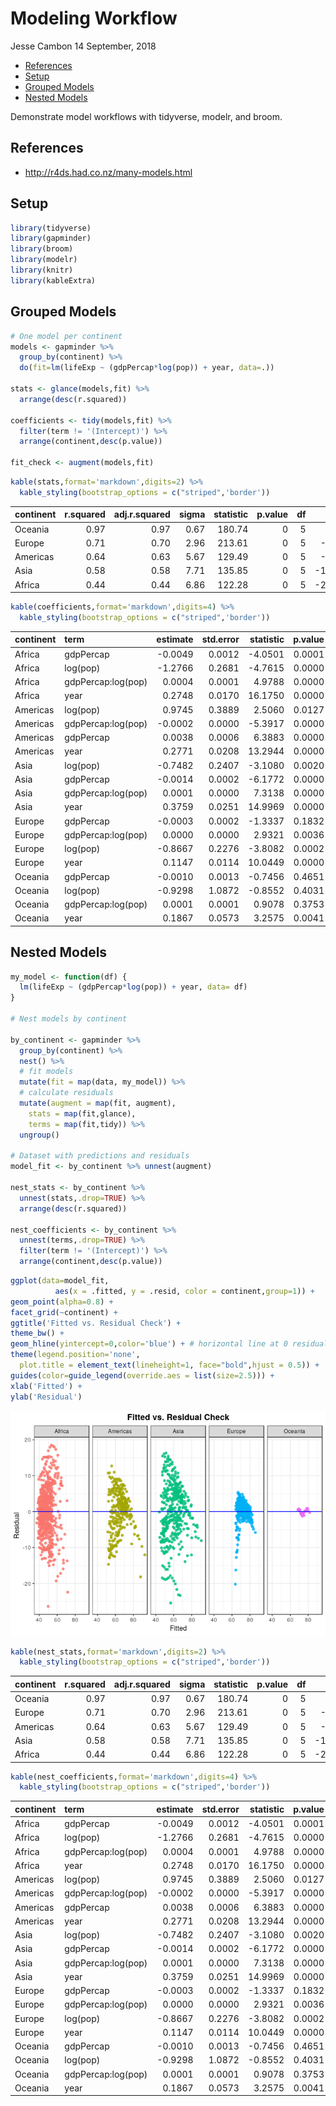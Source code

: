Modeling Workflow
================
Jesse Cambon
14 September, 2018

-   [References](#references)
-   [Setup](#setup)
-   [Grouped Models](#grouped-models)
-   [Nested Models](#nested-models)

Demonstrate model workflows with tidyverse, modelr, and broom.

References
----------

-   <http://r4ds.had.co.nz/many-models.html>

Setup
-----

``` r
library(tidyverse)
library(gapminder)
library(broom)
library(modelr)
library(knitr)
library(kableExtra)
```

Grouped Models
--------------

``` r
# One model per continent
models <- gapminder %>%
  group_by(continent) %>%
  do(fit=lm(lifeExp ~ (gdpPercap*log(pop)) + year, data=.))

stats <- glance(models,fit) %>%
  arrange(desc(r.squared))

coefficients <- tidy(models,fit) %>%
  filter(term != '(Intercept)') %>%
  arrange(continent,desc(p.value))

fit_check <- augment(models,fit)
```

``` r
kable(stats,format='markdown',digits=2) %>%
  kable_styling(bootstrap_options = c("striped",'border'))
```

<table style="width:100%;">
<colgroup>
<col width="9%" />
<col width="9%" />
<col width="12%" />
<col width="5%" />
<col width="9%" />
<col width="7%" />
<col width="3%" />
<col width="8%" />
<col width="7%" />
<col width="7%" />
<col width="8%" />
<col width="10%" />
</colgroup>
<thead>
<tr class="header">
<th align="left">continent</th>
<th align="right">r.squared</th>
<th align="right">adj.r.squared</th>
<th align="right">sigma</th>
<th align="right">statistic</th>
<th align="right">p.value</th>
<th align="right">df</th>
<th align="right">logLik</th>
<th align="right">AIC</th>
<th align="right">BIC</th>
<th align="right">deviance</th>
<th align="right">df.residual</th>
</tr>
</thead>
<tbody>
<tr class="odd">
<td align="left">Oceania</td>
<td align="right">0.97</td>
<td align="right">0.97</td>
<td align="right">0.67</td>
<td align="right">180.74</td>
<td align="right">0</td>
<td align="right">5</td>
<td align="right">-21.58</td>
<td align="right">55.16</td>
<td align="right">62.22</td>
<td align="right">8.49</td>
<td align="right">19</td>
</tr>
<tr class="even">
<td align="left">Europe</td>
<td align="right">0.71</td>
<td align="right">0.70</td>
<td align="right">2.96</td>
<td align="right">213.61</td>
<td align="right">0</td>
<td align="right">5</td>
<td align="right">-898.98</td>
<td align="right">1809.96</td>
<td align="right">1833.28</td>
<td align="right">3110.58</td>
<td align="right">355</td>
</tr>
<tr class="odd">
<td align="left">Americas</td>
<td align="right">0.64</td>
<td align="right">0.63</td>
<td align="right">5.67</td>
<td align="right">129.49</td>
<td align="right">0</td>
<td align="right">5</td>
<td align="right">-943.58</td>
<td align="right">1899.17</td>
<td align="right">1921.39</td>
<td align="right">9475.45</td>
<td align="right">295</td>
</tr>
<tr class="even">
<td align="left">Asia</td>
<td align="right">0.58</td>
<td align="right">0.58</td>
<td align="right">7.71</td>
<td align="right">135.85</td>
<td align="right">0</td>
<td align="right">5</td>
<td align="right">-1368.43</td>
<td align="right">2748.86</td>
<td align="right">2772.74</td>
<td align="right">23266.91</td>
<td align="right">391</td>
</tr>
<tr class="odd">
<td align="left">Africa</td>
<td align="right">0.44</td>
<td align="right">0.44</td>
<td align="right">6.86</td>
<td align="right">122.28</td>
<td align="right">0</td>
<td align="right">5</td>
<td align="right">-2084.63</td>
<td align="right">4181.26</td>
<td align="right">4207.87</td>
<td align="right">29137.24</td>
<td align="right">619</td>
</tr>
</tbody>
</table>

``` r
kable(coefficients,format='markdown',digits=4) %>%
  kable_styling(bootstrap_options = c("striped",'border'))
```

| continent | term               |  estimate|  std.error|  statistic|  p.value|
|:----------|:-------------------|---------:|----------:|----------:|--------:|
| Africa    | gdpPercap          |   -0.0049|     0.0012|    -4.0501|   0.0001|
| Africa    | log(pop)           |   -1.2766|     0.2681|    -4.7615|   0.0000|
| Africa    | gdpPercap:log(pop) |    0.0004|     0.0001|     4.9788|   0.0000|
| Africa    | year               |    0.2748|     0.0170|    16.1750|   0.0000|
| Americas  | log(pop)           |    0.9745|     0.3889|     2.5060|   0.0127|
| Americas  | gdpPercap:log(pop) |   -0.0002|     0.0000|    -5.3917|   0.0000|
| Americas  | gdpPercap          |    0.0038|     0.0006|     6.3883|   0.0000|
| Americas  | year               |    0.2771|     0.0208|    13.2944|   0.0000|
| Asia      | log(pop)           |   -0.7482|     0.2407|    -3.1080|   0.0020|
| Asia      | gdpPercap          |   -0.0014|     0.0002|    -6.1772|   0.0000|
| Asia      | gdpPercap:log(pop) |    0.0001|     0.0000|     7.3138|   0.0000|
| Asia      | year               |    0.3759|     0.0251|    14.9969|   0.0000|
| Europe    | gdpPercap          |   -0.0003|     0.0002|    -1.3337|   0.1832|
| Europe    | gdpPercap:log(pop) |    0.0000|     0.0000|     2.9321|   0.0036|
| Europe    | log(pop)           |   -0.8667|     0.2276|    -3.8082|   0.0002|
| Europe    | year               |    0.1147|     0.0114|    10.0449|   0.0000|
| Oceania   | gdpPercap          |   -0.0010|     0.0013|    -0.7456|   0.4651|
| Oceania   | log(pop)           |   -0.9298|     1.0872|    -0.8552|   0.4031|
| Oceania   | gdpPercap:log(pop) |    0.0001|     0.0001|     0.9078|   0.3753|
| Oceania   | year               |    0.1867|     0.0573|     3.2575|   0.0041|

Nested Models
-------------

``` r
my_model <- function(df) {
  lm(lifeExp ~ (gdpPercap*log(pop)) + year, data= df)
}

# Nest models by continent 

by_continent <- gapminder %>% 
  group_by(continent) %>% 
  nest() %>%
  # fit models
  mutate(fit = map(data, my_model)) %>%
  # calculate residuals
  mutate(augment = map(fit, augment),
    stats = map(fit,glance),
    terms = map(fit,tidy)) %>%
  ungroup()

# Dataset with predictions and residuals
model_fit <- by_continent %>% unnest(augment)

nest_stats <- by_continent %>%
  unnest(stats,.drop=TRUE) %>%
  arrange(desc(r.squared)) 

nest_coefficients <- by_continent %>%
  unnest(terms,.drop=TRUE) %>%
  filter(term != '(Intercept)') %>%
  arrange(continent,desc(p.value))
```

``` r
ggplot(data=model_fit,
          aes(x = .fitted, y = .resid, color = continent,group=1)) +
geom_point(alpha=0.8) +
facet_grid(~continent) +
ggtitle('Fitted vs. Residual Check') +
theme_bw() +
geom_hline(yintercept=0,color='blue') + # horizontal line at 0 residual
theme(legend.position='none',
  plot.title = element_text(lineheight=1, face="bold",hjust = 0.5)) + 
guides(color=guide_legend(override.aes = list(size=2.5))) +
xlab('Fitted') +
ylab('Residual')
```

![](Modeling_Workflow_files/figure-markdown_github/plot-1.png)

``` r
kable(nest_stats,format='markdown',digits=2) %>%
  kable_styling(bootstrap_options = c("striped",'border'))
```

<table style="width:100%;">
<colgroup>
<col width="9%" />
<col width="9%" />
<col width="12%" />
<col width="5%" />
<col width="9%" />
<col width="7%" />
<col width="3%" />
<col width="8%" />
<col width="7%" />
<col width="7%" />
<col width="8%" />
<col width="10%" />
</colgroup>
<thead>
<tr class="header">
<th align="left">continent</th>
<th align="right">r.squared</th>
<th align="right">adj.r.squared</th>
<th align="right">sigma</th>
<th align="right">statistic</th>
<th align="right">p.value</th>
<th align="right">df</th>
<th align="right">logLik</th>
<th align="right">AIC</th>
<th align="right">BIC</th>
<th align="right">deviance</th>
<th align="right">df.residual</th>
</tr>
</thead>
<tbody>
<tr class="odd">
<td align="left">Oceania</td>
<td align="right">0.97</td>
<td align="right">0.97</td>
<td align="right">0.67</td>
<td align="right">180.74</td>
<td align="right">0</td>
<td align="right">5</td>
<td align="right">-21.58</td>
<td align="right">55.16</td>
<td align="right">62.22</td>
<td align="right">8.49</td>
<td align="right">19</td>
</tr>
<tr class="even">
<td align="left">Europe</td>
<td align="right">0.71</td>
<td align="right">0.70</td>
<td align="right">2.96</td>
<td align="right">213.61</td>
<td align="right">0</td>
<td align="right">5</td>
<td align="right">-898.98</td>
<td align="right">1809.96</td>
<td align="right">1833.28</td>
<td align="right">3110.58</td>
<td align="right">355</td>
</tr>
<tr class="odd">
<td align="left">Americas</td>
<td align="right">0.64</td>
<td align="right">0.63</td>
<td align="right">5.67</td>
<td align="right">129.49</td>
<td align="right">0</td>
<td align="right">5</td>
<td align="right">-943.58</td>
<td align="right">1899.17</td>
<td align="right">1921.39</td>
<td align="right">9475.45</td>
<td align="right">295</td>
</tr>
<tr class="even">
<td align="left">Asia</td>
<td align="right">0.58</td>
<td align="right">0.58</td>
<td align="right">7.71</td>
<td align="right">135.85</td>
<td align="right">0</td>
<td align="right">5</td>
<td align="right">-1368.43</td>
<td align="right">2748.86</td>
<td align="right">2772.74</td>
<td align="right">23266.91</td>
<td align="right">391</td>
</tr>
<tr class="odd">
<td align="left">Africa</td>
<td align="right">0.44</td>
<td align="right">0.44</td>
<td align="right">6.86</td>
<td align="right">122.28</td>
<td align="right">0</td>
<td align="right">5</td>
<td align="right">-2084.63</td>
<td align="right">4181.26</td>
<td align="right">4207.87</td>
<td align="right">29137.24</td>
<td align="right">619</td>
</tr>
</tbody>
</table>

``` r
kable(nest_coefficients,format='markdown',digits=4) %>%
  kable_styling(bootstrap_options = c("striped",'border'))
```

| continent | term               |  estimate|  std.error|  statistic|  p.value|
|:----------|:-------------------|---------:|----------:|----------:|--------:|
| Africa    | gdpPercap          |   -0.0049|     0.0012|    -4.0501|   0.0001|
| Africa    | log(pop)           |   -1.2766|     0.2681|    -4.7615|   0.0000|
| Africa    | gdpPercap:log(pop) |    0.0004|     0.0001|     4.9788|   0.0000|
| Africa    | year               |    0.2748|     0.0170|    16.1750|   0.0000|
| Americas  | log(pop)           |    0.9745|     0.3889|     2.5060|   0.0127|
| Americas  | gdpPercap:log(pop) |   -0.0002|     0.0000|    -5.3917|   0.0000|
| Americas  | gdpPercap          |    0.0038|     0.0006|     6.3883|   0.0000|
| Americas  | year               |    0.2771|     0.0208|    13.2944|   0.0000|
| Asia      | log(pop)           |   -0.7482|     0.2407|    -3.1080|   0.0020|
| Asia      | gdpPercap          |   -0.0014|     0.0002|    -6.1772|   0.0000|
| Asia      | gdpPercap:log(pop) |    0.0001|     0.0000|     7.3138|   0.0000|
| Asia      | year               |    0.3759|     0.0251|    14.9969|   0.0000|
| Europe    | gdpPercap          |   -0.0003|     0.0002|    -1.3337|   0.1832|
| Europe    | gdpPercap:log(pop) |    0.0000|     0.0000|     2.9321|   0.0036|
| Europe    | log(pop)           |   -0.8667|     0.2276|    -3.8082|   0.0002|
| Europe    | year               |    0.1147|     0.0114|    10.0449|   0.0000|
| Oceania   | gdpPercap          |   -0.0010|     0.0013|    -0.7456|   0.4651|
| Oceania   | log(pop)           |   -0.9298|     1.0872|    -0.8552|   0.4031|
| Oceania   | gdpPercap:log(pop) |    0.0001|     0.0001|     0.9078|   0.3753|
| Oceania   | year               |    0.1867|     0.0573|     3.2575|   0.0041|
